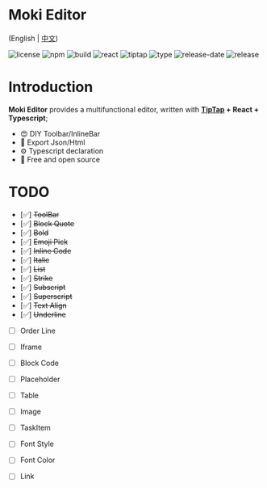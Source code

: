 # Moki Editor

(English | [中文](README_zh.md))

![license](https://img.shields.io/github/license/ClearLuvMoki/Moki-Editor)
![npm](https://img.shields.io/badge/npm-v9.7.2-blue)
![build](https://img.shields.io/badge/Build-Vite-blue)
![react](https://img.shields.io/badge/React-18.2.0-blue)
![tiptap](https://img.shields.io/badge/TipTap-2.0.3-blue)
![type](https://img.shields.io/depfu/dependencies/github/ClearLuvMoki/Moki-Editor)
![release-date](https://img.shields.io/github/release-date/ClearLuvMoki/Moki-Editor)
![release](https://img.shields.io/github/v/release/ClearLuvMoki/Moki-Editor)

# Introduction

**Moki Editor** provides a multifunctional editor, written with **<a href="https://tiptap.dev">TipTap</a> + React +
Typescript**;

- 😍 DIY Toolbar/InlineBar
- 💎 Export Json/Html
- ⚙️ Typescript declaration
- 💌 Free and open source

# TODO

- [✅️] ~~ToolBar~~
- [✅️] ~~Block Quote~~
- [✅️] ~~Bold~~
- [✅️] ~~Emoji Pick~~
- [✅️] ~~Inline Code~~
- [✅️] ~~Italic~~
- [✅️] ~~List~~
- [✅️] ~~Strike~~
- [✅️] ~~Subscript~~
- [✅️] ~~Superscript~~
- [✅️] ~~Text Align~~
- [✅️] ~~Underline~~
- [ ] Order Line
- [ ] Iframe
- [ ] Block Code
- [ ] Placeholder
- [ ] Table
- [ ] Image
- [ ] TaskItem
- [ ] Font Style
- [ ] Font Color
- [ ] Link

